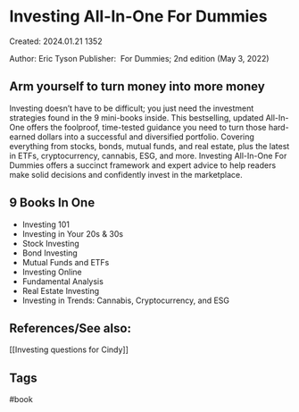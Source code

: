 # Investing All-In-One For Dummies
Created: 2024.01.21 1352

Author: Eric Tyson
Publisher: ‎ For Dummies; 2nd edition (May 3, 2022)

## Arm yourself to turn money into more money

Investing doesn’t have to be difficult; you just need the investment strategies found in the 9 mini-books inside. This bestselling, updated All-In-One offers the foolproof, time-tested guidance you need to turn those hard-earned dollars into a successful and diversified portfolio. Covering everything from stocks, bonds, mutual funds, and real estate, plus the latest in ETFs, cryptocurrency, cannabis, ESG, and more. Investing All-In-One For Dummies offers a succinct framework and expert advice to help readers make solid decisions and confidently invest in the marketplace.

## 9 Books In One

- Investing 101
- Investing in Your 20s & 30s
- Stock Investing
- Bond Investing
- Mutual Funds and ETFs
- Investing Online
- Fundamental Analysis
- Real Estate Investing
- Investing in Trends: Cannabis, Cryptocurrency, and ESG

## References/See also:
[[Investing questions for Cindy]]

## Tags
#book